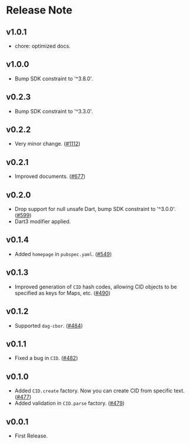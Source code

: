 # Release Note

## v1.0.1

- chore: optimized docs.

## v1.0.0

- Bump SDK constraint to '^3.8.0'.

## v0.2.3

- Bump SDK constraint to '^3.3.0'.

## v0.2.2

- Very minor change. ([#1112](https://github.com/myConsciousness/atproto.dart/issues/1112))

## v0.2.1

- Improved documents. ([#677](https://github.com/myConsciousness/atproto.dart/issues/677))

## v0.2.0

- Drop support for null unsafe Dart, bump SDK constraint to '^3.0.0'. ([#599](https://github.com/myConsciousness/atproto.dart/issues/599))
- Dart3 modifier applied.

## v0.1.4

- Added `homepage` in `pubspec.yaml`. ([#549](https://github.com/myConsciousness/atproto.dart/issues/549))

## v0.1.3

- Improved generation of `CID` hash codes, allowing CID objects to be specified as keys for Maps, etc. ([#490](https://github.com/myConsciousness/atproto.dart/issues/490))

## v0.1.2

- Supported `dag-cbor`. ([#484](https://github.com/myConsciousness/atproto.dart/issues/484))

## v0.1.1

- Fixed a bug in `CID`. ([#482](https://github.com/myConsciousness/atproto.dart/issues/482))

## v0.1.0

- Added `CID.create` factory. Now you can create CID from specific text. ([#477](https://github.com/myConsciousness/atproto.dart/issues/477))
- Added validation in `CID.parse` factory. ([#479](https://github.com/myConsciousness/atproto.dart/issues/479))

## v0.0.1

- First Release.
